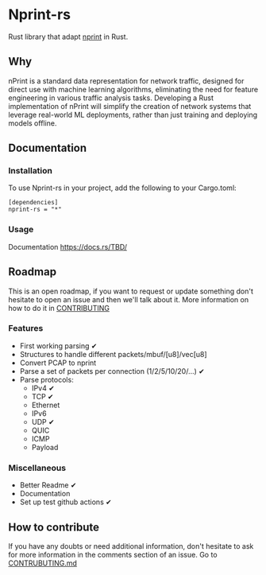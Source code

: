 # Nprint-rs

Rust library that adapt [nprint](https://nprint.github.io/) in Rust.

## Why
nPrint is a standard data representation for network traffic, designed for direct use with machine learning algorithms, eliminating the need for feature engineering in various traffic analysis tasks. Developing a Rust implementation of nPrint will simplify the creation of network systems that leverage real-world ML deployments, rather than just training and deploying models offline.

## Documentation
### Installation 
To use Nprint-rs in your project, add the following to your Cargo.toml:
```
[dependencies]
nprint-rs = "*"
```

### Usage
Documentation https://docs.rs/TBD/

## Roadmap
This is an open roadmap, if you want to request or update something don't hesitate to open an issue and then we'll talk about it.
More information on how to do it in [CONTRIBUTING](CONTRIBUTING.md)

### Features
- First working parsing ✔ 
- Structures to handle different packets/mbuf/\[u8\]/vec\[u8\]
- Convert PCAP to nprint
- Parse a set of packets per connection (1/2/5/10/20/...) ✔ 
- Parse protocols:
  - IPv4 ✔ 
  - TCP ✔ 
  - Ethernet
  - IPv6
  - UDP ✔ 
  - QUIC
  - ICMP
  - Payload
 
### Miscellaneous
- Better Readme ✔ 
- Documentation
- Set up test github actions ✔ 

## How to contribute
If you have any doubts or need additional information, don't hesitate to ask for more information in the comments section of an issue.
Go to [CONTRUBUTING.md](CONTRUBUTING)


